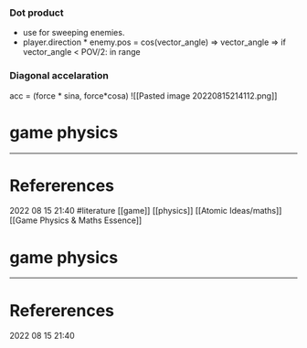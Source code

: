 ### Dot product 
- use for sweeping enemies. 
- player.direction * enemy.pos = cos(vector_angle) 
=> vector_angle => if vector_angle < POV/2: in range
### Diagonal accelaration
acc = (force * sina, force*cosa)
![[Pasted image 20220815214112.png]]









# game physics
--- 
# Refererences 




2022 08 15 21:40
#literature   [[game]] [[physics]] [[Atomic Ideas/maths]] [[Game Physics & Maths Essence]]









# game physics
--- 
# Refererences 




2022 08 15 21:40
#